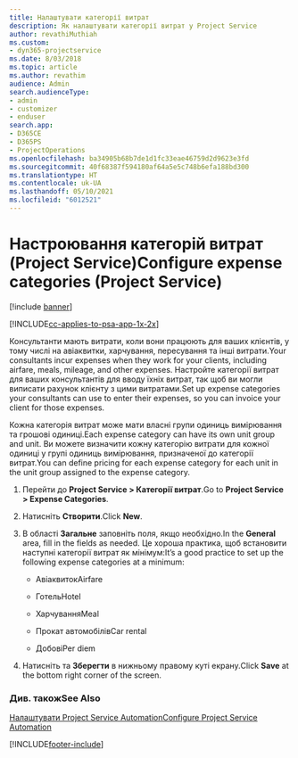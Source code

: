 ```yaml
---
title: Налаштувати категорії витрат
description: Як налаштувати категорії витрат у Project Service
author: revathiMuthiah
ms.custom:
- dyn365-projectservice
ms.date: 8/03/2018
ms.topic: article
ms.author: revathim
audience: Admin
search.audienceType:
- admin
- customizer
- enduser
search.app:
- D365CE
- D365PS
- ProjectOperations
ms.openlocfilehash: ba34905b68b7de1d1fc33eae46759d2d9623e3fd
ms.sourcegitcommit: 40f68387f594180af64a5e5c748b6efa188bd300
ms.translationtype: HT
ms.contentlocale: uk-UA
ms.lasthandoff: 05/10/2021
ms.locfileid: "6012521"
---
```

# <a name="configure-expense-categories-project-service"></a><span data-ttu-id="12ced-103">Настроювання категорій витрат (Project Service)</span><span class="sxs-lookup"><span data-stu-id="12ced-103">Configure expense categories (Project Service)</span></span>

[!include [banner](../includes/psa-now-project-operations.md)]

[!INCLUDE[cc-applies-to-psa-app-1x-2x](../includes/cc-applies-to-psa-app-1x-2x.md)]

<span data-ttu-id="12ced-104">Консультанти мають витрати, коли вони працюють для ваших клієнтів, у тому числі на авіаквитки, харчування, пересування та інші витрати.</span><span class="sxs-lookup"><span data-stu-id="12ced-104">Your consultants incur expenses when they work for your clients, including airfare, meals, mileage, and other expenses.</span></span> <span data-ttu-id="12ced-105">Настройте категорії витрат для ваших консультантів для вводу їхніх витрат, так щоб ви могли виписати рахунок клієнту з цими витратами.</span><span class="sxs-lookup"><span data-stu-id="12ced-105">Set up expense categories your consultants can use to enter their expenses, so you can invoice your client for those expenses.</span></span>  
  
<span data-ttu-id="12ced-106">Кожна категорія витрат може мати власні групи одиниць вимірювання та грошові одиниці.</span><span class="sxs-lookup"><span data-stu-id="12ced-106">Each expense category can have its own unit group and unit.</span></span> <span data-ttu-id="12ced-107">Ви можете визначити кожну категорію витрати для кожної одиниці у групі одиниць вимірювання, призначеної до категорії витрат.</span><span class="sxs-lookup"><span data-stu-id="12ced-107">You can define pricing for each expense category for each unit in the unit group assigned to the expense category.</span></span>  
  
1.  <span data-ttu-id="12ced-108">Перейти до **Project Service > Категорії витрат**.</span><span class="sxs-lookup"><span data-stu-id="12ced-108">Go to **Project Service > Expense Categories**.</span></span>  
  
2.  <span data-ttu-id="12ced-109">Натисніть **Створити**.</span><span class="sxs-lookup"><span data-stu-id="12ced-109">Click **New**.</span></span>  
  
3.  <span data-ttu-id="12ced-110">В області **Загальне** заповніть поля, якщо необхідно.</span><span class="sxs-lookup"><span data-stu-id="12ced-110">In the **General** area, fill in the fields as needed.</span></span> <span data-ttu-id="12ced-111">Це хороша практика, щоб встановити наступні категорії витрат як мінімум:</span><span class="sxs-lookup"><span data-stu-id="12ced-111">It’s a good practice to set up the following expense categories at a minimum:</span></span>  
  
    -   <span data-ttu-id="12ced-112">Авіаквиток</span><span class="sxs-lookup"><span data-stu-id="12ced-112">Airfare</span></span>  
  
    -   <span data-ttu-id="12ced-113">Готель</span><span class="sxs-lookup"><span data-stu-id="12ced-113">Hotel</span></span>  
  
    -   <span data-ttu-id="12ced-114">Харчування</span><span class="sxs-lookup"><span data-stu-id="12ced-114">Meal</span></span>  
  
    -   <span data-ttu-id="12ced-115">Прокат автомобілів</span><span class="sxs-lookup"><span data-stu-id="12ced-115">Car rental</span></span>  
  
    -   <span data-ttu-id="12ced-116">Добові</span><span class="sxs-lookup"><span data-stu-id="12ced-116">Per diem</span></span>  
  
4.  <span data-ttu-id="12ced-117">Натисніть та **Зберегти** в нижньому правому куті екрану.</span><span class="sxs-lookup"><span data-stu-id="12ced-117">Click **Save** at the bottom right corner of the screen.</span></span>  
  
### <a name="see-also"></a><span data-ttu-id="12ced-118">Див. також</span><span class="sxs-lookup"><span data-stu-id="12ced-118">See Also</span></span>  
 [<span data-ttu-id="12ced-119">Налаштувати Project Service Automation</span><span class="sxs-lookup"><span data-stu-id="12ced-119">Configure Project Service Automation</span></span>](../psa/configure.md)


[!INCLUDE[footer-include](../includes/footer-banner.md)]